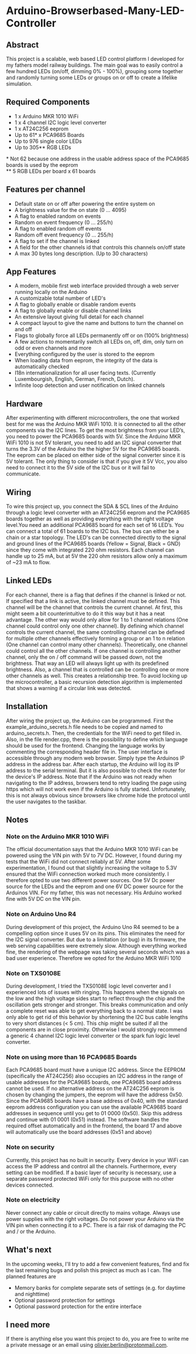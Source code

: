 # Arduino-Browserbased-Many-LED-Controller

## Abstract

This project is a scalable, web based LED control platform I developed for my fathers model railway buildings. The main goal was to easily control a few hundred LEDs (on/off, dimming 0% - 100%), grouping some together and randomly turning some LEDs or groups on or off to create a lifelike simulation.

## Required Components

- 1 x Arduino MKR 1010 WiFi
- 1 x 4 channel I2C logic level converter
- 1 x AT24C256 eeprom
- Up to 61\* x PCA9685 Boards
- Up to 976 single color LEDs
- Up to 305\*\* RGB LEDs

\* Not 62 because one address in the usable address space of the PCA9685 boards is used by the eeprom \
\*\* 5 RGB LEDs per board x 61 boards

## Features per channel

- Default state on or off after powering the entire system on
- A brightness value for the on state (0 … 4095)
- A flag to enabled random on events
- Random on event frequency (0 … 255/h)
- A flag to enabled random off events
- Random off event frequency (0 … 255/h)
- A flag to set if the channel is linked
- A field for the other channels id that controls this channels on/off state
- A max 30 bytes long description. (Up to 30 characters)

## App Features

- A modern, mobile first web interface provided through a web server running locally on the Arduino
- A customizable total number of LED's
- A flag to globally enable or disable random events
- A flag to globally enable or disable channel links
- An extensive layout giving full detail for each channel
- A compact layout to give the name and buttons to turn the channel on and off
- Flags to globally force all LEDs permanently off or on (100% brightness)
- A few actions to momentarily switch all LEDs on, off, dim, only turn on odd or even channels and more
- Everything configured by the user is stored to the eeprom
- When loading data from eeprom, the integrity of the data is automatically checked
- I18n internationalization for all user facing texts. (Currently Luxembourgish, English, German, French, Dutch).
- Infinite loop detection and user notification on linked channels

## Hardware

After experimenting with different microcontrollers, the one that worked best for me was the Arduino MKR WiFi 1010. It is connected to all the other components via the I2C lines. To get the most brightness from your LED’s, you need to power the PCA9685 boards with 5V. Since the Arduino MKR WiFi 1010 is not 5V tolerant, you need to add an I2C signal converter that turns the 3.3V of the Arduino the the higher 5V for the PCA9685 boards. The eeprom can be placed on either side of the signal converter since it is 5V tolerant. The only thing to consider is that if you give it 5V Vcc, you also need to connect it to the 5V side of the I2C bus or it will fail to communicate.

## Wiring

To wire this project up, you connect the SDA & SCL lines of the Arduino through a logic level converter with an AT24C256 eeprom and the PCA9685 boards together as well as providing everything with the right voltage level.You need an additional PCA9685 board for each set of 16 LED’s. You can connect a total of 61 boards to the I2C bus. The bus can either be a chain or a star topology. The LED's can be connected directly to the signal and ground lines of the PCA9685 boards (Yellow = Signal, Black = GND) since they come with integrated 220 ohm resistors. Each channel can handle up to 25 mA, but at 5V the 220 ohm resistors allow only a maximum of ~23 mA to flow.

## Linked LEDs

For each channel, there is a flag that defines if the channel is linked or not. If specified that a link is active, the linked channel must be defined. This channel will be the channel that controls the current channel. At first, this might seem a bit counterintuitive to do it this way but it has a neat advantage. The other way would only allow for 1 to 1 channel relations (One channel could control only one other channel). By defining which channel controls the current channel, the same controlling channel can be defined for multiple other channels effectively forming a group or an 1 to n relation (One channel can control many other channels). Theoretically, one channel could control all the other channels. If one channel is controlling another channel, only the on / off command will be passed down, not the brightness. That way an LED will always light up with its predefined brightness. Also, a channel that is controlled can be controlling one or more other channels as well. This creates a relationship tree. To avoid locking up the microcontroller, a basic recursion detection algorithm is implemented that shows a warning if a circular link was detected.

## Installation

After wiring the project up, the Arduino can be programmed. First the example_arduino_secrets.h file needs to be copied and named to arduino_secrets.h. Then, the credentials for the WiFi need to get filled in. Also, in the file render.cpp, there is the possibility to define which language should be used for the frontend. Changing the language works by commenting the corresponding header file in. The user interface is accessible through any modern web browser. Simply type the Arduinos IP address in the address bar. After each startup, the Arduino will log its IP address to the serial terminal. But it is also possible to check the router for the device's IP address. Note that if the Arduino was not ready when navigating to the IP address, browsers tend to retry loading the page using https which will not work even if the Arduino is fully started. Unfortunately, this is not always obvious since browsers like chrome hide the protocol until the user navigates to the taskbar.

## Notes

### Note on the Arduino MKR 1010 WiFi

The official documentation says that the Arduino MKR 1010 WiFi can be powered using the VIN pin with 5V to 7V DC. However, I found during my tests that the WiFi did not connect reliably at 5V. After some experimentation, I found out that slightly increasing the voltage to 5.3V ensured that the WiFi connection worked much more consistently. I therefore opted to use two different power sources. One 5V Dc power source for the LEDs and the eeprom and one 6V DC power source for the Arduinos VIN. For my father, this was not necessary. His Arduino worked fine with 5V DC on the VIN pin.

### Note on Arduino Uno R4

During development of this project, the Arduino Uno R4 seemed to be a compelling option since it uses 5V on its pins. This eliminates the need for the I2C signal converter. But due to a limitation (or bug) in its firmware, the web serving capabilities were extremely slow. Although everything worked fine, the rendering of the webpage was taking several seconds which was a bad user experience. Therefore we opted for the Arduino MKR WiFi 1010

### Note on TXS0108E

During development, I tried the TXS0108E logic level converter and I experienced lots of issues with ringing. This happens when the signals on the low and the high voltage sides start to reflect through the chip and the oscillation gets stronger and stronger. This breaks communication and only a complete reset was able to get everything back to a normal state. I was only able to get rid of this behavior by shortening the I2C bus cable lengths to very short distances (< 5 cm). This chip might be suited if all the components are in close proximity. Otherwise I would strongly recommend a generic 4 channel I2C logic level converter or the spark fun logic level converter.

### Note on using more than 16 PCA9685 Boards

Each PCA9685 board must have a unique I2C address. Since the EEPROM (specifically the AT24C256) also occupies an I2C address in the range of usable addresses for the PCA9685 boards, one PCA9685 board address cannot be used. If no alternative address on the AT24C256 eeprom is chosen by changing the jumpers, the eeprom will have the address 0x50. Since the PCA9685 boards have a base address of 0x40, with the standard eeprom address configuration you can use the available PCA9685 board addresses in sequence until you get to 01 0000 (0x50). Skip this address and continue with 01 0001 (0x51) instead. The software handles the required offset automatically and in the frontend, the board 17 and above will automatically use the board addresses (0x51 and above)

### Note on security

Currently, this project has no built in security. Every device in your WiFi can access the IP address and control all the channels. Furthermore, every setting can be modified. If a basic layer of security is necessary, use a separate password protected WiFi only for this purpose with no other devices connected.

### Note on electricity

Never connect any cable or circuit directly to mains voltage. Always use power supplies with the right voltages. Do not power your Arduino via the VIN pin when connecting it to a PC. There is a fair risk of damaging the PC and / or the Arduino.

## What's next

In the upcoming weeks, I'll try to add a few convenient features, find and fix the last remaining bugs and polish this project as much as I can. The planned features are

- Memory banks for complete separate sets of settings (e.g. for daytime and nighttime)
- Optional password protection for settings
- Optional password protection for the entire interface

## I need more

If there is anything else you want this project to do, you are free to write me a private message or an email using olivier.berlin@protonmail.com.
